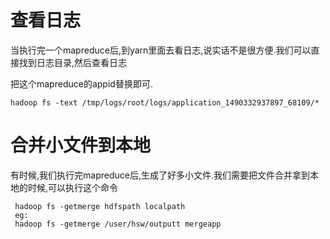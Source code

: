 # 查看日志

当执行完一个mapreduce后,到yarn里面去看日志,说实话不是很方便.我们可以直接找到日志目录,然后查看日志

把这个mapreduce的appid替换即可.

```
hadoop fs -text /tmp/logs/root/logs/application_1490332937897_68109/*
```

# 合并小文件到本地

有时候,我们执行完mapreduce后,生成了好多小文件.我们需要把文件合并拿到本地的时候,可以执行这个命令

```
 hadoop fs -getmerge hdfspath localpath
 eg:
 hadoop fs -getmerge /user/hsw/outputt mergeapp
```



